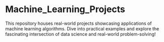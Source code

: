 # Machine_Learning_Projects
This repository houses real-world projects showcasing applications of machine learning algorithms. Dive into practical examples and explore the fascinating intersection of data science and real-world problem-solving!
